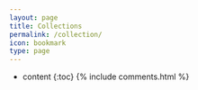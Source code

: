 ```yaml
---
layout: page
title: Collections
permalink: /collection/
icon: bookmark
type: page
---
```


* content
{:toc}
{% include comments.html %}
